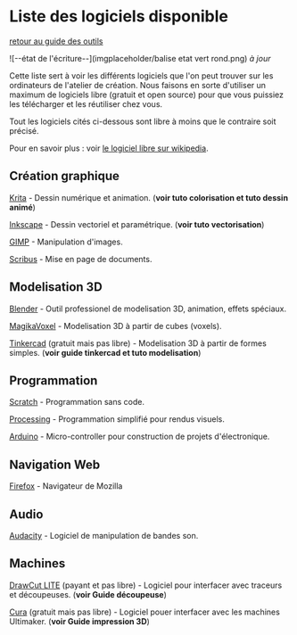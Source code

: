 # Liste des logiciels disponible

[retour au guide des outils](outils.md)

![--état de l'écriture--](imgplaceholder/balise etat vert rond.png) *à jour*

 

Cette  liste sert à voir les différents logiciels que l'on peut trouver sur  les ordinateurs de l'atelier de création. Nous faisons en sorte  d'utiliser un maximum de logiciels libre (gratuit et open source) pour  que vous puissiez les télécharger et les réutiliser chez vous.

Tout les logiciels cités ci-dessous sont libre à moins que le contraire soit précisé.

Pour en savoir plus : voir [le logiciel libre sur wikipedia](https://fr.wikipedia.org/wiki/Logiciel_libre).

 

## Création graphique

[Krita](https://krita.org/fr/) - Dessin numérique et animation. (**voir tuto colorisation et tuto dessin animé**)

[Inkscape](https://inkscape.org/fr/) - Dessin vectoriel et paramétrique. (**voir tuto vectorisation**)

[GIMP](https://www.gimp.org/fr/) - Manipulation d'images.

[Scribus](https://scribus.fr/) - Mise en page de documents.

 

## Modelisation 3D

[Blender](https://www.blender.org/) - Outil professionel de modelisation 3D, animation, effets spéciaux.

[MagikaVoxel](https://ephtracy.github.io/) - Modelisation 3D à partir de cubes (voxels).

[Tinkercad](https://www.tinkercad.com/) (gratuit mais pas libre) - Modelisation 3D à partir de formes simples. (**voir guide tinkercad et tuto modelisation**)

 

## Programmation

[Scratch](https://scratch.mit.edu/) - Programmation sans code.

[Processing](https://processing.org/) - Programmation simplifié pour rendus visuels.

[Arduino](https://www.arduino.cc/) - Micro-controller pour construction de projets d'électronique.

 

## Navigation Web

[Firefox](https://www.mozilla.org/fr/firefox/) - Navigateur de Mozilla

 

## Audio

[Audacity](https://audacity.fr/) - Logiciel de manipulation de bandes son.

 

## Machines

[DrawCut LITE](https://www.draw-cut.com/) (payant et pas libre) - Logiciel pour interfacer avec traceurs et découpeuses. (**voir Guide découpeuse**)

[Cura](https://ultimaker.com/en/products/ultimaker-cura-software) (gratuit mais pas libre) - Logiciel pouer interfacer avec les machines Ultimaker. (**voir Guide impression 3D**)
